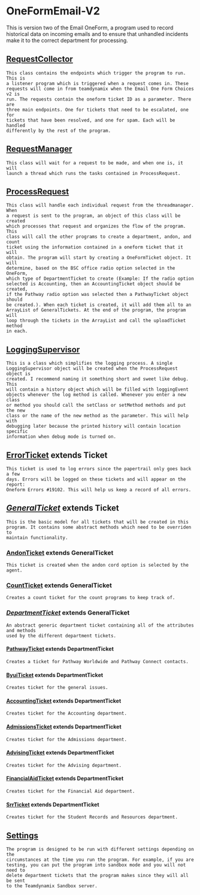 # OneFormEmail-V2
This is version two of the Email OneForm, a program used to record historical 
data on incoming emails and to ensure that unhandled incidents make it to the 
correct department for processing. 

## [RequestCollector](src/main/java/oneForm/OneFormEmail_V2/RequestCollector.java)
    This class contains the endpoints which trigger the program to run. This is
    a listener program which is triggered when a request comes in. These 
    requests will come in from teamdynamix when the Email One Form Choices v2 is
    run. The requests contain the oneform ticket ID as a parameter. There are 
    three main endpoints. One for tickets that need to be escalated, one for 
    tickets that have been resolved, and one for spam. Each will be handled 
    differently by the rest of the program. 

## [RequestManager](src/main/java/oneForm/OneFormEmail_V2/RequestManager.java)
    This class will wait for a request to be made, and when one is, it will 
    launch a thread which runs the tasks contained in ProcessRequest.

## [ProcessRequest](src/main/java/oneForm/OneFormEmail_V2/ProcessRequest.java)
    This class will handle each individual request from the threadmanager. When
    a request is sent to the program, an object of this class will be created 
    which processes that request and organizes the flow of the program. This 
    class will call the other programs to create a department, andon, and count
    ticket using the information contained in a oneform ticket that it will 
    obtain. The program will start by creating a OneFormTicket object. It will 
    determine, based on the BSC office radio option selected in the OneForm, 
    which type of DepartmentTicket to create (Example: If the radio option 
    selected is Accounting, then an AccountingTicket object should be created, 
    if the Pathway radio option was selected then a PathwayTicket object should 
    be created.). When each ticket is created, it will add them all to an 
    ArrayList of GeneralTickets. At the end of the program, the program will 
    loop through the tickets in the ArrayList and call the uploadTicket method 
    in each. 

## [LoggingSupervisor](src/main/java/oneForm/OneFormEmail_V2/LoggingSupervisor.java)
    This is a class which simplifies the logging process. A single 
    LoggingSupervisor object will be created when the ProcessRequest object is 
    created. I recommend naming it something short and sweet like debug. This 
    will contain a history object which will be filled with loggingEvent 
    objects whenever the log method is called. Whenever you enter a new class 
    or method you should call the setClass or setMethod methods and put the new 
    class or the name of the new method as the parameter. This will help with 
    debugging later because the printed history will contain location specific 
    information when debug mode is turned on. 

## [ErrorTicket](src/main/java/oneForm/OneFormEmail_V2/ErrorTicket.java) extends Ticket
    This ticket is used to log errors since the papertrail only goes back a few
    days. Errors will be logged on these tickets and will appear on the report:
    Oneform Errors #19102. This will help us keep a record of all errors.

## [*GeneralTicket*](src/main/java/oneForm/OneFormEmail_V2/GeneralTicket.java) extends Ticket
    This is the basic model for all tickets that will be created in this 
    program. It contains some abstract methods which need to be overriden to 
    maintain functionality. 

### [AndonTicket](src/main/java/oneForm/OneFormEmail_V2/AndonTicket.java) extends GeneralTicket
    This ticket is created when the andon cord option is selected by the agent.

### [CountTicket](src/main/java/oneForm/OneFormEmail_V2/CountTicket.java) extends GeneralTicket
    Creates a count ticket for the count programs to keep track of. 

### [*DepartmentTicket*](src/main/java/oneForm/OneFormEmail_V2/DepartmentTicket.java) extends GeneralTicket
    An abstract generic department ticket containing all of the attributes and methods 
    used by the different department tickets. 

#### [PathwayTicket](src/main/java/oneForm/OneFormEmail_V2/DepartmentTickets/PathwayTicket.java) extends DepartmentTicket
    Creates a ticket for Pathway Worldwide and Pathway Connect contacts. 

#### [ByuiTicket](src/main/java/oneForm/OneFormEmail_V2/DepartmentTickets/ByuiTicket.java) extends DepartmentTicket
    Creates ticket for the general issues.

#### [AccountingTicket](src/main/java/oneForm/OneFormEmail_V2/DepartmentTickets/AccountingTicket.java) extends DepartmentTicket
    Creates ticket for the Accounting department.

#### [AdmissionsTicket](src/main/java/oneForm/OneFormEmail_V2/DepartmentTickets/AdmissionsTicket.java) extends DepartmentTicket
    Creates ticket for the Admissions department.

#### [AdvisingTicket](src/main/java/oneForm/OneFormEmail_V2/DepartmentTickets/AdvisingTicket.java) extends DepartmentTicket
    Creates ticket for the Advising department.

#### [FinancialAidTicket](src/main/java/oneForm/OneFormEmail_V2/DepartmentTickets/FinancialAidTicket.java) extends DepartmentTicket
    Creates ticket for the Financial Aid department.

#### [SrrTicket](src/main/java/oneForm/OneFormEmail_V2/DepartmentTickets/SrrTicket.java) extends DepartmentTicket
    Creates ticket for the Student Records and Resources department.

## [Settings](src/main/java/oneForm/OneFormEmail_V2/Settings.java)
    The program is designed to be run with different settings depending on the 
    circumstances at the time you run the program. For example, if you are 
    testing, you can put the program into sandbox mode and you will not need to
    delete department tickets that the program makes since they will all be sent
    to the Teamdynamix Sandbox server. 
